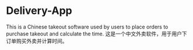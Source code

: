 # Delivery-App
This is a Chinese takeout software used by users to place orders to purchase takeout and calculate the time.
这是一个中文外卖软件，用于用户下订单购买外卖并计算时间。
